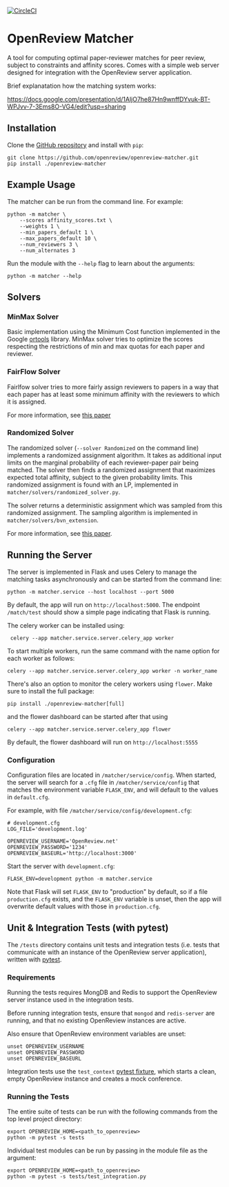 [![CircleCI](https://circleci.com/gh/openreview/openreview-matcher.svg?style=svg&circle-token=d20a11c2cb9e46d2a244638d1646ebdf3aa56b39)](https://circleci.com/gh/openreview/openreview-matcher)

# OpenReview Matcher
A tool for computing optimal paper-reviewer matches for peer review, subject to constraints and affinity scores. Comes with a simple web server designed for integration with the OpenReview server application.

Brief explanatation how the matching system works:

https://docs.google.com/presentation/d/1AljO7he87Hn9wnffDYvuk-BT-WPJvv-7-3Ems8O-VG4/edit?usp=sharing

## Installation
Clone the [GitHub repository](https://github.com/openreview/openreview-matcher.git) and install with `pip`:

```
git clone https://github.com/openreview/openreview-matcher.git
pip install ./openreview-matcher
```

## Example Usage

The matcher can be run from the command line. For example:
```
python -m matcher \
	--scores affinity_scores.txt \
	--weights 1 \
	--min_papers_default 1 \
	--max_papers_default 10 \
	--num_reviewers 3 \
	--num_alternates 3
```

Run the module with the `--help` flag to learn about the arguments:
```
python -m matcher --help
```

## Solvers

### MinMax Solver

Basic implementation using the Minimum Cost function implemented in the Google [ortools](https://developers.google.com/optimization/flow/mincostflow) library. MinMax solver tries to optimize the scores respecting the restrictions of min and max quotas for each paper and reviewer.

### FairFlow Solver

Fairlfow solver tries to more fairly assign reviewers to papers in a way that each paper has at least some minimum affinity with the reviewers to which it is assigned.

For more information, see [this paper](https://arxiv.org/abs/1905.11924v1)

### Randomized Solver

The randomized solver (`--solver Randomized` on the command line) implements a randomized assignment algorithm. It takes as additional input limits on the marginal probability of each reviewer-paper pair being matched. The solver then finds a randomized assignment that maximizes expected total affinity, subject to the given probability limits. This randomized assignment is found with an LP, implemented in `matcher/solvers/randomized_solver.py`.

The solver returns a deterministic assignment which was sampled from this randomized assignment. The sampling algorithm is implemented in `matcher/solvers/bvn_extension`.

For more information, see [this paper](https://arxiv.org/abs/2006.16437).

## Running the Server
The server is implemented in Flask and uses Celery to manage the matching tasks asynchronously and can be started from the command line:
```
python -m matcher.service --host localhost --port 5000
```

By default, the app will run on `http://localhost:5000`. The endpoint `/match/test` should show a simple page indicating that Flask is running.

The celery worker can be installed using:
```
 celery --app matcher.service.server.celery_app worker
```

To start multiple workers, run the same command with the name option for each worker as follows:

```
celery --app matcher.service.server.celery_app worker -n worker_name
```

There's also an option to monitor the celery workers using `flower`. Make sure to install the full package:
```
pip install ./openreview-matcher[full]
```
and the flower dashboard can be started after that using
```
celery --app matcher.service.server.celery_app flower
```

By default, the flower dashboard will run on `http://localhost:5555`
### Configuration
Configuration files are located in `/matcher/service/config`. When started, the server will search for a `.cfg` file in `/matcher/service/config` that matches the environment variable `FLASK_ENV`, and will default to the values in `default.cfg`.

For example, with file `/matcher/service/config/development.cfg`:
```
# development.cfg
LOG_FILE='development.log'

OPENREVIEW_USERNAME='OpenReview.net'
OPENREVIEW_PASSWORD='1234'
OPENREVIEW_BASEURL='http://localhost:3000'
```

Start the server with `development.cfg`:
```
FLASK_ENV=development python -m matcher.service
```

Note that Flask will set `FLASK_ENV` to "production" by default, so if a file `production.cfg` exists, and the `FLASK_ENV` variable is unset, then the app will overwrite default values with those in `production.cfg`.

## Unit & Integration Tests (with pytest)

The `/tests` directory contains unit tests and integration tests (i.e. tests that communicate with an instance of the OpenReview server application), written with [pytest](https://docs.pytest.org/en/latest).

### Requirements

Running the tests requires MongDB and Redis to support the OpenReview server instance used in the integration tests.

Before running integration tests, ensure that `mongod` and `redis-server` are running, and that no existing OpenReview instances are active.

Also ensure that OpenReview environment variables are unset:

```
unset OPENREVIEW_USERNAME
unset OPENREVIEW_PASSWORD
unset OPENREVIEW_BASEURL
```

Integration tests use the `test_context` [pytest fixture](https://docs.pytest.org/en/latest/fixture.html), which starts a clean, empty OpenReview instance and creates a mock conference.

### Running the Tests

The entire suite of tests can be run with the following commands from the top level project directory:

    export OPENREVIEW_HOME=<path_to_openreview>
    python -m pytest -s tests

Individual test modules can be run by passing in the module file as the argument:

	export OPENREVIEW_HOME=<path_to_openreview>
	python -m pytest -s tests/test_integration.py
